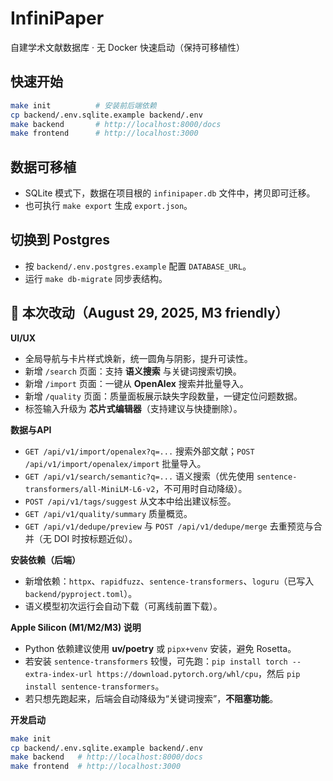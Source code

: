 # InfiniPaper

自建学术文献数据库 · 无 Docker 快速启动（保持可移植性）

## 快速开始
```bash
make init          # 安装前后端依赖
cp backend/.env.sqlite.example backend/.env
make backend       # http://localhost:8000/docs
make frontend      # http://localhost:3000
```

## 数据可移植
- SQLite 模式下，数据在项目根的 `infinipaper.db` 文件中，拷贝即可迁移。
- 也可执行 `make export` 生成 `export.json`。

## 切换到 Postgres
- 按 `backend/.env.postgres.example` 配置 `DATABASE_URL`。
- 运行 `make db-migrate` 同步表结构。


## 🚀 本次改动（August 29, 2025, M3 friendly）

**UI/UX**
- 全局导航与卡片样式焕新，统一圆角与阴影，提升可读性。
- 新增 `/search` 页面：支持 **语义搜索** 与关键词搜索切换。
- 新增 `/import` 页面：一键从 **OpenAlex** 搜索并批量导入。
- 新增 `/quality` 页面：质量面板展示缺失字段数量，一键定位问题数据。
- 标签输入升级为 **芯片式编辑器**（支持建议与快捷删除）。

**数据与API**
- `GET /api/v1/import/openalex?q=...` 搜索外部文献；`POST /api/v1/import/openalex/import` 批量导入。
- `GET /api/v1/search/semantic?q=...` 语义搜索（优先使用 `sentence-transformers/all-MiniLM-L6-v2`，不可用时自动降级）。
- `POST /api/v1/tags/suggest` 从文本中给出建议标签。
- `GET /api/v1/quality/summary` 质量概览。
- `GET /api/v1/dedupe/preview` 与 `POST /api/v1/dedupe/merge` 去重预览与合并（无 DOI 时按标题近似）。

**安装依赖（后端）**
- 新增依赖：`httpx`、`rapidfuzz`、`sentence-transformers`、`loguru`（已写入 `backend/pyproject.toml`）。
- 语义模型初次运行会自动下载（可离线前置下载）。

**Apple Silicon (M1/M2/M3) 说明**
- Python 依赖建议使用 **uv/poetry** 或 `pipx+venv` 安装，避免 Rosetta。
- 若安装 `sentence-transformers` 较慢，可先跑：`pip install torch --extra-index-url https://download.pytorch.org/whl/cpu`，然后 `pip install sentence-transformers`。
- 若只想先跑起来，后端会自动降级为“关键词搜索”，**不阻塞功能**。

**开发启动**
```bash
make init
cp backend/.env.sqlite.example backend/.env
make backend   # http://localhost:8000/docs
make frontend  # http://localhost:3000
```
